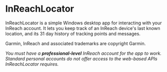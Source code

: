 # InReachLocator

InReachLocator is a simple Windows desktop app for interacting with your InReach account. It lets you keep track of an InReach device's last known location, and its 31 day history of tracking points and messages.

Garmin, InReach and associated trademarks are copyright Garmin.

*You must have a **professional-level** InReach account for the app to work. Standard personal accounts do not offer access to the web-based APIs InReachLocator requires.*
